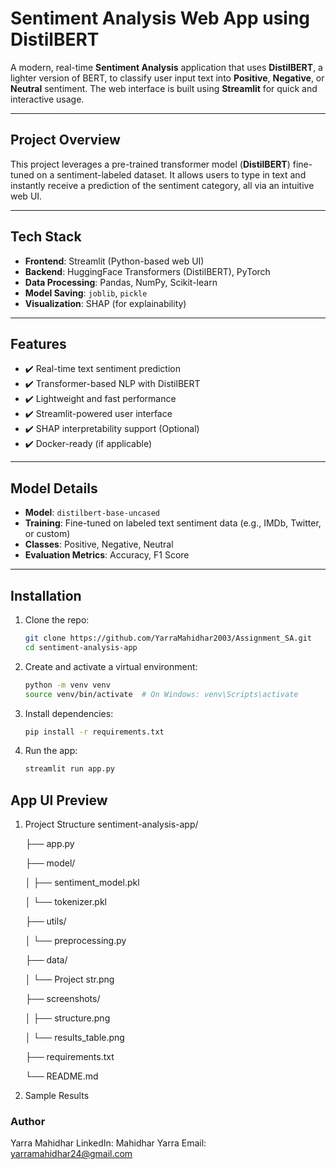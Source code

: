 # Sentiment Analysis Web App using DistilBERT

A modern, real-time **Sentiment Analysis** application that uses **DistilBERT**, a lighter version of BERT, to classify user input text into **Positive**, **Negative**, or **Neutral** sentiment. The web interface is built using **Streamlit** for quick and interactive usage.

---

## Project Overview

This project leverages a pre-trained transformer model (**DistilBERT**) fine-tuned on a sentiment-labeled dataset. It allows users to type in text and instantly receive a prediction of the sentiment category, all via an intuitive web UI.

---

## Tech Stack

- **Frontend**: Streamlit (Python-based web UI)
- **Backend**: HuggingFace Transformers (DistilBERT), PyTorch
- **Data Processing**: Pandas, NumPy, Scikit-learn
- **Model Saving**: `joblib`, `pickle`
- **Visualization**: SHAP (for explainability)

---

## Features

- ✔️ Real-time text sentiment prediction
- ✔️ Transformer-based NLP with DistilBERT
- ✔️ Lightweight and fast performance
- ✔️ Streamlit-powered user interface
- ✔️ SHAP interpretability support (Optional)
- ✔️ Docker-ready (if applicable)

---

## Model Details

- **Model**: `distilbert-base-uncased`
- **Training**: Fine-tuned on labeled text sentiment data (e.g., IMDb, Twitter, or custom)
- **Classes**: Positive, Negative, Neutral
- **Evaluation Metrics**: Accuracy, F1 Score

---

## Installation

1. Clone the repo:
   ```bash
   git clone https://github.com/YarraMahidhar2003/Assignment_SA.git
   cd sentiment-analysis-app
2. Create and activate a virtual environment:
   ```bash
   python -m venv venv
   source venv/bin/activate  # On Windows: venv\Scripts\activate
3. Install dependencies:
   ```bash
   pip install -r requirements.txt
5. Run the app:
   ```bash
   streamlit run app.py
   
## App UI Preview
1. Project Structure
   sentiment-analysis-app/
   
   ├── app.py
   
   ├── model/
   
   │   ├── sentiment_model.pkl
   
   │   └── tokenizer.pkl
   
   ├── utils/
   
   │   └── preprocessing.py
   
   ├── data/
   
   │   └── Project str.png
   
   ├── screenshots/
      
   │   ├── structure.png
      
   │   └── results_table.png
   
   ├── requirements.txt
   
   └── README.md
   
3. Sample Results
   


### Author
Yarra Mahidhar
LinkedIn: Mahidhar Yarra
Email: yarramahidhar24@gmail.com

